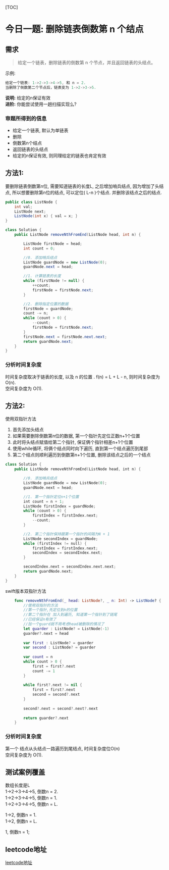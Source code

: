 [TOC]

# 今日一题: 删除链表倒数第 n 个结点
## 需求
> 给定一个链表，删除链表的倒数第 n 个节点，并且返回链表的头结点。

示例:   
```swift
给定一个链表: 1->2->3->4->5, 和 n = 2.
当删除了倒数第二个节点后，链表变为 1->2->3->5.
```
**说明:** 给定的n保证有效  
**进阶:** 你能尝试使用一趟扫描实现么?  

### 审题所得到的信息
* 给定一个链表, 默认为单链表
* 删除
* 倒数第n个结点
* 返回链表的头结点
* 给定的n保证有效, 则同理给定的链表也肯定有效

## 方法1:
要删除链表倒数第n位, 需要知道链表的长度L, 之后增加哨兵结点,  因为增加了头结点, 所以想要删除第n位的结点, 可以定位( L-n )个结点. 并删除该结点之后的结点.   

```Java
public class ListNode {
    int val;
    ListNode next;
    ListNode(int x) { val = x; }
}

class Solution {
    public ListNode removeNthFromEnd(ListNode head, int n) {

        ListNode firstNode = head;
        int count = 0;

        //0. 添加哨兵结点
        ListNode guardNode = new ListNode(0);
        guardNode.next = head;

        //1. 计算链表的长度
        while (firstNode != null) {
            ++count; 
            firstNode = firstNode.next;
        }

        //2. 删除指定位置的数据
        firstNode = guardNode;
        count -= n;
        while (count > 0) {
            --count;
            firstNode = firstNode.next; 
        }
        firstNode.next = firstNode.next.next;
        return guardNode.next;
    }
}
```

### 分析时间复杂度
时间复杂度取决于链表的长度, 以及 n 的位置 . f(n) = L + L - n, 则时间复杂度为 O(n).  
空间复杂度为 O(1).  

## 方法2:
使用双指针方法  
1. 首先添加头结点
2. 如果需要删除倒数第n位的数据, 第一个指针先定位正数n+1个位置
3. 此时将头结点赋值给第二个指针, 保证俩个指针相差n+1个位置
4. 使用while循环, 将俩个结点同时向下遍历, 直到第一个结点遍历到尾部
5. 第二个结点则顺利遍历到倒数第n+1个位置, 删除该结点之后的一个结点

```swift
class Solution {
    public ListNode removeNthFromEnd(ListNode head, int n) {

        //0. 添加哨兵结点
        ListNode guardNode = new ListNode(0);
        guardNode.next = head;

        //1. 第一个指针定位n+1个位置
        int count = n + 1;
        ListNode firstIndex = guardNode;
        while (count > 0) {
            firstIndex = firstIndex.next;
            --count;
        }

        //2. 第二个指针保持跟第一个指针的间隔为N + 1
        ListNode secondIndex = guardNode;
        while (firstIndex != null) {
            firstIndex = firstIndex.next;
            secondIndex = secondIndex.next;
        }

        secondIndex.next = secondIndex.next.next;
        return guardNode.next;
    }
}
```

swift版本双指针方法
```swift
    func removeNthFromEnd(_ head: ListNode?, _ n: Int) -> ListNode? {
        //使用双指针的方法
        //第一个指针,先定位到n的位置
        //第二个指针在 加入到遍历, 知道第一个指针到了链尾
        //已经保证n有效了
        //加一个guard就不用考虑head被删除的情况了
        let guarder : ListNode? = ListNode(-1)
        guarder?.next = head
        
        var first : ListNode? = guarder
        var second : ListNode? = guarder
        
        var count = n
        while count > 0 {
            first = first?.next
            count -= 1
        }
        
        while first?.next != nil {
            first = first?.next
            second = second?.next
        }
        
        second?.next = second?.next?.next
        
        return guarder?.next
    }
```
### 分析时间复杂度
第一个 结点从头结点一路遍历到尾结点, 时间复杂度位O(n)  
空间复杂度为 O(1).  

## 测试案例覆盖
数组长度是L  
1->2->3->4->5, 倒数n = 2.  
1->2->3->4->5, 倒数n = 1.  
1->2->3->4->5, 倒数n = L.  

1->2, 倒数n = 1.  
1->2, 倒数n = L.  

1, 倒数n = 1;  

## leetcode地址
[leetcode地址](https://leetcode-cn.com/problems/remove-nth-node-from-end-of-list/submissions/)
